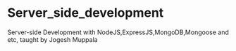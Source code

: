 # Server_side_development
Server-side Development with NodeJS,ExpressJS,MongoDB,Mongoose and etc, taught by Jogesh Muppala
